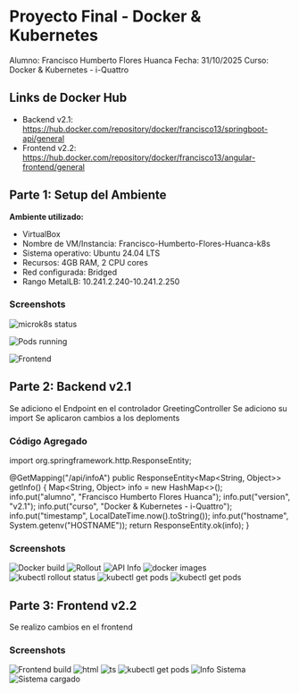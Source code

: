    # Proyecto Final - Docker & Kubernetes

   Alumno: Francisco Humberto Flores Huanca
   Fecha: 31/10/2025
   Curso: Docker & Kubernetes - i-Quattro

   ## Links de Docker Hub
   - Backend v2.1: https://hub.docker.com/repository/docker/francisco13/springboot-api/general
   - Frontend v2.2: https://hub.docker.com/repository/docker/francisco13/angular-frontend/general

   ## Parte 1: Setup del Ambiente

   **Ambiente utilizado:**
   - VirtualBox
   - Nombre de VM/Instancia: Francisco-Humberto-Flores-Huanca-k8s
   - Sistema operativo: Ubuntu 24.04 LTS
   - Recursos: 4GB RAM, 2 CPU cores
   - Red configurada: Bridged
   - Rango MetalLB: 10.241.2.240-10.241.2.250

   ### Screenshots
   ![microk8s status][def]

   ![Pods running][def2]

   ![Frontend][def3]

[def]: screenshots/parte1-microk8s-status.png
[def2]: screenshots/parte1-pods-running.png
[def3]: screenshots/parte1_frontend_browser.png

## Parte 2: Backend v2.1
Se adiciono el Endpoint en el controlador GreetingController
Se adiciono su import
Se aplicaron cambios a los deploments

### Código Agregado

import org.springframework.http.ResponseEntity;

@GetMapping("/api/infoA")
public ResponseEntity<Map<String, Object>> getInfo() {
    Map<String, Object> info = new HashMap<>();
    info.put("alumno", "Francisco Humberto Flores Huanca");
    info.put("version", "v2.1");
    info.put("curso", "Docker & Kubernetes - i-Quattro");
    info.put("timestamp", LocalDateTime.now().toString());
    info.put("hostname", System.getenv("HOSTNAME"));
    return ResponseEntity.ok(info);
}

### Screenshots
![Docker build](screenshots/parte2-docker-build.png)
![Rollout](screenshots/parte2-rollout.png)
![API Info](screenshots/parte2-api-info.png)
![docker images](screenshots/parte2-docker%20images.png)
![kubectl rollout status](screenshots/parte2-rollout.png)
![kubectl get pods](screenshots/parte2-kubectl-pods.png)
![kubectl get pods](screenshots/parte2-kubectl-pods.png)

## Parte 3: Frontend v2.2
 Se realizo cambios en el frontend
### Screenshots
![Frontend build](screenshots/parte3-frontend-build.png)
![html](screenshots/parte3-html.png)
![ts](screenshots/parte3-ts.png)
![kubectl get pods](screenshots/parte3-kubectl-get-pods.PNG)
![Info Sistema](screenshots/parte3-info-sistema.PNG)
![Sistema cargado](screenshots/parte3-sistema-cargado.PNG)
